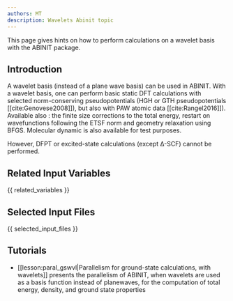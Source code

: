 ```yaml
---
authors: MT
description: Wavelets Abinit topic
---
```

<!--
This file is automatically generated by mksite.py. All changes will be lost.
Change the input yaml files or the python code
-->

This page gives hints on how to perform calculations on a wavelet basis with the ABINIT package.

## Introduction

A wavelet basis (instead of a plane wave basis) can be used in ABINIT. With a
wavelet basis, one can perform basic static DFT calculations with selected
norm-conserving pseudopotentials (HGH or GTH pseudopotentials
[[cite:Genovese2008]]), but also with PAW atomic data [[cite:Rangel2016]]).
Available also : the finite size corrections to the total energy, restart on
wavefunctions following the ETSF norm and geometry relaxation using BFGS.
Molecular dynamic is also available for test purposes.

However, DFPT or excited-state calculations (except Δ-SCF) cannot be
performed.



## Related Input Variables

{{ related_variables }}

## Selected Input Files

{{ selected_input_files }}

## Tutorials

* [[lesson:paral_gswvl|Parallelism for ground-state calculations, with wavelets]] presents the parallelism of ABINIT, when wavelets are used as a basis function instead of planewaves, for the computation of total energy, density, and ground state properties

